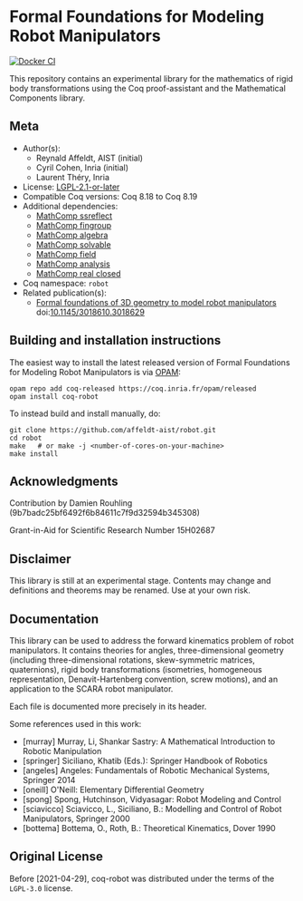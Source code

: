 <!---
This file was generated from `meta.yml`, please do not edit manually.
Follow the instructions on https://github.com/coq-community/templates to regenerate.
--->
# Formal Foundations for Modeling Robot Manipulators

[![Docker CI][docker-action-shield]][docker-action-link]

[docker-action-shield]: https://github.com/affeldt-aist/robot/workflows/Docker%20CI/badge.svg?branch=master
[docker-action-link]: https://github.com/affeldt-aist/robot/actions?query=workflow:"Docker%20CI"




This repository contains an experimental library for the mathematics
of rigid body transformations using the Coq proof-assistant and the
Mathematical Components library.

## Meta

- Author(s):
  - Reynald Affeldt, AIST (initial)
  - Cyril Cohen, Inria (initial)
  - Laurent Théry, Inria
- License: [LGPL-2.1-or-later](LICENSE)
- Compatible Coq versions: Coq 8.18 to Coq 8.19
- Additional dependencies:
  - [MathComp ssreflect](https://math-comp.github.io)
  - [MathComp fingroup](https://math-comp.github.io)
  - [MathComp algebra](https://math-comp.github.io)
  - [MathComp solvable](https://math-comp.github.io)
  - [MathComp field](https://math-comp.github.io)
  - [MathComp analysis](https://github.com/math-comp/analysis)
  - [MathComp real closed](https://github.com/math-comp/real-closed)
- Coq namespace: `robot`
- Related publication(s):
  - [Formal foundations of 3D geometry to model robot manipulators](https://staff.aist.go.jp/reynald.affeldt/documents/robot_cpp_long.pdf) doi:[10.1145/3018610.3018629](https://doi.org/10.1145/3018610.3018629)

## Building and installation instructions

The easiest way to install the latest released version of Formal Foundations for Modeling Robot Manipulators
is via [OPAM](https://opam.ocaml.org/doc/Install.html):

```shell
opam repo add coq-released https://coq.inria.fr/opam/released
opam install coq-robot
```

To instead build and install manually, do:

``` shell
git clone https://github.com/affeldt-aist/robot.git
cd robot
make   # or make -j <number-of-cores-on-your-machine> 
make install
```


## Acknowledgments

Contribution by Damien Rouhling (9b7badc25bf6492f6b84611c7f9d32594b345308)

Grant-in-Aid for Scientific Research Number 15H02687

## Disclaimer

This library is still at an experimental stage.  Contents may change
and definitions and theorems may be renamed.  Use at your own risk.

## Documentation

This library can be used to address the forward kinematics problem
of robot manipulators.  It contains theories for angles,
three-dimensional geometry (including three-dimensional rotations,
skew-symmetric matrices, quaternions), rigid body transformations
(isometries, homogeneous representation, Denavit-Hartenberg
convention, screw motions), and an application to the SCARA robot
manipulator.

Each file is documented more precisely in its header.

Some references used in this work:
- [murray] Murray, Li, Shankar Sastry: A Mathematical Introduction to Robotic Manipulation
- [springer] Siciliano, Khatib (Eds.): Springer Handbook of Robotics
- [angeles] Angeles: Fundamentals of Robotic Mechanical Systems, Springer 2014
- [oneill] O'Neill: Elementary Differential Geometry
- [spong] Spong, Hutchinson, Vidyasagar: Robot Modeling and Control
- [sciavicco] Sciavicco, L., Siciliano, B.: Modelling and Control of Robot Manipulators, Springer 2000
- [bottema] Bottema, O., Roth, B.: Theoretical Kinematics, Dover 1990

## Original License

Before [2021-04-29], coq-robot was distributed under the terms of the
`LGPL-3.0` license.
